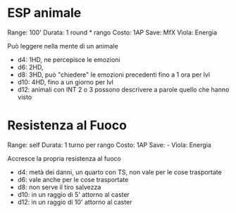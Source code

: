 # ESP animale

Range: 100'
Durata: 1 round * rango
Costo: 1AP
Save: MfX
Vìola: Energia

Può leggere nella mente di un animale

- d4: 1HD, ne percepisce le emozioni
- d6: 2HD, 
- d8: 3HD, può "chiedere" le emozioni precedenti fino a 1 ora per lvl
- d10: 4HD, fino a un giorno per lvl
- d12: animali con INT 2 o 3 possono descrivere a parole quello che hanno visto

# Resistenza al Fuoco

Range: self
Durata: 1 turno per rango
Costo: 1AP
Save: -
Vìola: Energia

Accresce la propria resistenza al fuoco

- d4: metà dei danni, un quarto con TS, non vale per le cose trasportate
- d6: vale anche per le cose trasportate
- d8: non serve il tiro salvezza
- d10: in un raggio di 5' attorno al caster 
- d12: in un raggio di 10' attorno al caster